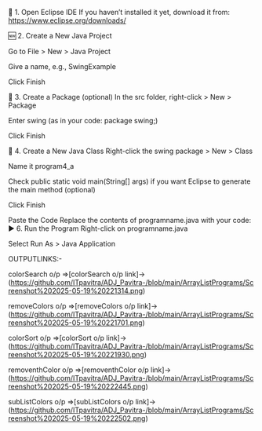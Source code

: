 🔧 1. Open Eclipse IDE If you haven’t installed it yet, download it from: https://www.eclipse.org/downloads/

🆕 2. Create a New Java Project

Go to File > New > Java Project

Give a name, e.g., SwingExample

Click Finish

📁 3. Create a Package (optional) In the src folder, right-click > New > Package

Enter swing (as in your code: package swing;)

Click Finish

📄 4. Create a New Java Class Right-click the swing package > New > Class

Name it program4_a

Check public static void main(String[] args) if you want Eclipse to generate the main method (optional)

Click Finish

Paste the Code Replace the contents of programname.java with your code:
▶️ 6. Run the Program Right-click on programname.java

Select Run As > Java Application

OUTPUTLINKS:-


colorSearch o/p =>[colorSearch o/p link]->(https://github.com/ITpavitra/ADJ_Pavitra-/blob/main/ArrayListPrograms/Screenshot%202025-05-19%20221314.png)


removeColors o/p =>[removeColors o/p link]->(https://github.com/ITpavitra/ADJ_Pavitra-/blob/main/ArrayListPrograms/Screenshot%202025-05-19%20221701.png)


colorSort o/p =>[colorSort o/p link]->(https://github.com/ITpavitra/ADJ_Pavitra-/blob/main/ArrayListPrograms/Screenshot%202025-05-19%20221930.png)


removenthColor o/p =>[removenthColor o/p link]->(https://github.com/ITpavitra/ADJ_Pavitra-/blob/main/ArrayListPrograms/Screenshot%202025-05-19%20222445.png)


subListColors o/p =>[subListColors o/p link]->(https://github.com/ITpavitra/ADJ_Pavitra-/blob/main/ArrayListPrograms/Screenshot%202025-05-19%20222502.png)
